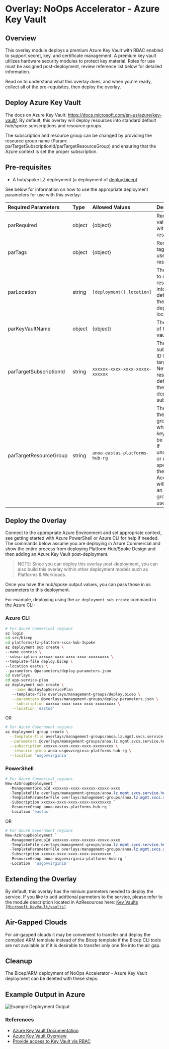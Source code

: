 # Overlay: NoOps Accelerator - Azure Key Vault

## Overview

This overlay module deploys a premium Azure Key Vault with RBAC enabled to support secret, key, and certificate management. A premium key vault utilizes hardware security modules to protect key material. Roles for use must be assigned post-deployment, review reference list below for detailed information.

Read on to understand what this overlay does, and when you're ready, collect all of the pre-requisites, then deploy the overlay.

## Deploy Azure Key Vault

The docs on Azure Key Vault: https://docs.microsoft.com/en-us/azure/key-vault/. By default, this overlay will deploy resources into standard default hub/spoke subscriptions and resource groups.  

The subscription and resource group can be changed by providing the resource group name (Param: parTargetSubscriptionId/parTargetResourceGroup) and ensuring that the Azure context is set the proper subscription.  

## Pre-requisites

* A hub/spoke LZ deployment (a deployment of [deploy.bicep](../../../../bicep/platforms/lz-platform-scca-hub-3spoke/deploy.bicep))

See below for information on how to use the appropriate deployment parameters for use with this overlay:

Required Parameters | Type | Allowed Values | Description
| :-- | :-- | :-- | :-- |
parRequired | object | {object} | Required values used with all resources.
parTags | object | {object} | Required tags values used with all resources.
parLocation | string | `[deployment().location]` | The region to deploy resources into. It defaults to the deployment location.
parKeyVaultName | object | {object} | The object of the key vault.  
parTargetSubscriptionId | string | `xxxxxx-xxxx-xxxx-xxxxx-xxxxxx` | The target subscription ID for the target Network and resources. It defaults to the deployment subscription.
parTargetResourceGroup | string | `anoa-eastus-platforms-hub-rg` | The name of the resource group in which the key vault will be deployed. If unchanged or not specified, the NoOps Accelerator will create an resource group to be used.

## Deploy the Overlay

Connect to the appropriate Azure Environment and set appropriate context, see getting started with Azure PowerShell or Azure CLI for help if needed. The commands below assume you are deploying in Azure Commercial and show the entire process from deploying Platform Hub/Spoke Design and then adding an Azure Key Vault post-deployment.

> NOTE: Since you can deploy this overlay post-deployment, you can also build this overlay within other deployment models such as Platforms & Workloads.

Once you have the hub/spoke output values, you can pass those in as parameters to this deployment.

For example, deploying using the `az deployment sub create` command in the Azure CLI:

### Azure CLI

```bash
# For Azure Commerical regions
az login
cd src/bicep
cd platforms/lz-platform-scca-hub-3spoke
az deployment sub create \ 
--name contoso \
--subscription xxxxxx-xxxx-xxxx-xxxx-xxxxxxxxx \
--template-file deploy.bicep \
--location eastus \
--parameters @parameters/deploy.parameters.json
cd overlays
cd app-service-plan
az deployment sub create \
   --name deployAppServicePlan
   --template-file overlays/management-groups/deploy.bicep \
   --parameters @overlays/management-groups/deploy.parameters.json \
   --subscription xxxxxx-xxxx-xxxx-xxxx-xxxxxxxxx \
   --location 'eastus'
```

OR

```bash
# For Azure Government regions
az deployment group create \
  --template-file overlays/management-groups/anoa.lz.mgmt.svcs.service.health.bicep \
  --parameters @overlays/management-groups/anoa.lz.mgmt.svcs.service.health.parameters.example.json \
  --subscription xxxxxx-xxxx-xxxx-xxxx-xxxxxxxxx \
  --resource-group anoa-usgovvirginia-platforms-hub-rg \
  --location 'usgovvirginia'
```

### PowerShell

```powershell
# For Azure Commerical regions
New-AzGroupDeployment `
  -ManagementGroupId xxxxxxx-xxxx-xxxxxx-xxxxx-xxxx
  -TemplateFile overlays/management-groups/anoa.lz.mgmt.svcs.service.health.bicepp `
  -TemplateParameterFile overlays/management-groups/anoa.lz.mgmt.svcs.service.health.parameters.example.json `
  -Subscription xxxxxx-xxxx-xxxx-xxxx-xxxxxxxxx `
  -ResourceGroup anoa-eastus-platforms-hub-rg `
  -Location 'eastus'
```

OR

```powershell
# For Azure Government regions
New-AzGroupDeployment `
  -ManagementGroupId xxxxxxx-xxxx-xxxxxx-xxxxx-xxxx
  -TemplateFile overlays/management-groups/anoa.lz.mgmt.svcs.service.health.bicepp `
  -TemplateParameterFile overlays/management-groups/anoa.lz.mgmt.svcs.service.health.parameters.example.json `
  -Subscription xxxxxx-xxxx-xxxx-xxxx-xxxxxxxxx `
  -ResourceGroup anoa-usgovvirginia-platforms-hub-rg `
  -Location  'usgovvirginia'
```

## Extending the Overlay

By default, this overlay has the minium parmeters needed to deploy the service. If you like to add addtional parmeters to the service, please refer to the module description located in AzResources here: [Key Vaults `[Microsoft.KeyVault/vaults]`](../../../azresources/Modules/Microsoft.KeyVault/vaults/readme.md)

## Air-Gapped Clouds

For air-gapped clouds it may be convenient to transfer and deploy the compiled ARM template instead of the Bicep template if the Bicep CLI tools are not available or if it is desirable to transfer only one file into the air gap.

## Cleanup

The Bicep/ARM deployment of NoOps Accelerator - Azure Key Vault deployment can be deleted with these steps:

## Example Output in Azure

![Example Deployment Output](images/operationsNetworkExampleDeploymentOutput.png "Example Deployment Output in Azure global regions")

### References

* [Azure Key Vault Documentation](https://docs.microsoft.com/en-us/azure/key-vault/)
* [Azure Key Vault Overview](https://docs.microsoft.com/en-us/azure/key-vault/general/overview)
* [Provide access to Key Vault via RBAC](https://docs.microsoft.com/en-us/azure/key-vault/general/rbac-guide?tabs=azure-cli)